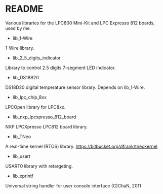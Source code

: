 # README #

Various libraries for the LPC800 Mini-Kit and LPC Expresso 812 boards, used by me.

* lib_1-Wire

1-Wire library.

* lib_2_5_digits_indicator

Library to control 2.5 digits 7-segment LED indicator.

* lib_DS18B20
  
DS18D20 digital temperature sensor library. Depends on lib_1-Wire.
  
* lib_lpc_chip_8xx

LPCOpen library for LPC8xx.

* lib_nxp_lpcxpresso_812_board

NXP LPCXpresso LPC812 board library.

* lib_TNeo

A real-time kernel (RTOS) library. https://bitbucket.org/dfrank/tneokernel

* lib_usart

USART0 library with retargeting.

* lib_xprintf

Universal string handler for user console interface  (C)ChaN, 2011


